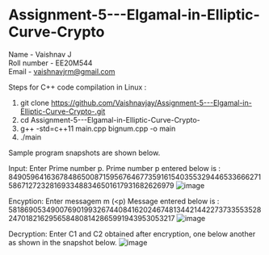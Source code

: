 # Assignment-5---Elgamal-in-Elliptic-Curve-Crypto

Name - Vaishnav J  
Roll number - EE20M544  
Email - vaishnavjrm@gmail.com  

Steps for C++ code compilation in Linux :
1. git clone https://github.com/Vaishnavjay/Assignment-5---Elgamal-in-Elliptic-Curve-Crypto-.git
2. cd Assignment-5---Elgamal-in-Elliptic-Curve-Crypto-
3. g++ -std=c++11 main.cpp bignum.cpp -o main
4. ./main

Sample program snapshots are shown below.

Input:
Enter Prime number p.
Prime number p entered below is : 8490596416367848650087159567646773591615403553294465336662715867127232816933488346501617931682626979 
![image](https://user-images.githubusercontent.com/17180872/144440625-8f5db761-3684-4ffc-9084-7ce907cd5fcf.png)

Encyption:
Enter messagem m (<p)
Message entered below is : 5818690534900769019932674408416202467481344214422737335535282470182162956584808142865991943953053217
![image](https://user-images.githubusercontent.com/17180872/144442344-cc234694-71a3-46b3-8e4e-8eb9a968b749.png)


Decryption:
Enter C1 and C2 obtained after encryption, one below another as shown in the snapshot below.
![image](https://user-images.githubusercontent.com/17180872/144442485-51227cd4-1672-498e-baa4-e289ef18cd78.png)

